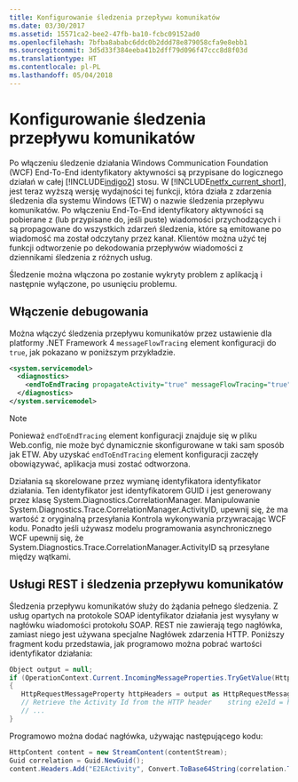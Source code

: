 ```yaml
---
title: Konfigurowanie śledzenia przepływu komunikatów
ms.date: 03/30/2017
ms.assetid: 15571ca2-bee2-47fb-ba10-fcbc09152ad0
ms.openlocfilehash: 7bfba8ababc6ddc0b2ddd78e879058cfa9e8ebb1
ms.sourcegitcommit: 3d5d33f384eeba41b2dff79d096f47ccc8d8f03d
ms.translationtype: HT
ms.contentlocale: pl-PL
ms.lasthandoff: 05/04/2018
---
```

# <a name="configuring-message-flow-tracing"></a>Konfigurowanie śledzenia przepływu komunikatów
Po włączeniu śledzenie działania Windows Communication Foundation (WCF) End-To-End identyfikatory aktywności są przypisane do logicznego działań w całej [!INCLUDE[indigo2](../../../../../includes/indigo2-md.md)] stosu. W [!INCLUDE[netfx_current_short](../../../../../includes/netfx-current-short-md.md)], jest teraz wyższą wersję wydajności tej funkcji, która działa z zdarzenia śledzenia dla systemu Windows (ETW) o nazwie śledzenia przepływu komunikatów. Po włączeniu End-To-End identyfikatory aktywności są pobierane z (lub przypisane do, jeśli puste) wiadomości przychodzących i są propagowane do wszystkich zdarzeń śledzenia, które są emitowane po wiadomość ma został odczytany przez kanał. Klientów można użyć tej funkcji odtworzenie po dekodowania przepływów wiadomości z dziennikami śledzenia z różnych usług.  
  
 Śledzenie można włączona po zostanie wykryty problem z aplikacją i następnie wyłączone, po usunięciu problemu.  
  
## <a name="enabling-tracing"></a>Włączenie debugowania  
 Można włączyć śledzenia przepływu komunikatów przez ustawienie dla platformy .NET Framework 4 `messageFlowTracing` element konfiguracji do `true`, jak pokazano w poniższym przykładzie.  
  
```xml  
<system.servicemodel>  
  <diagnostics>  
    <endToEndTracing propagateActivity="true" messageFlowTracing="true" />  
  </diagnostics>  
</system.servicemodel>  
```  
  
> [!NOTE]
>  Ponieważ `endToEndTracing` element konfiguracji znajduje się w pliku Web.config, nie może być dynamicznie skonfigurowane w taki sam sposób jak ETW. Aby uzyskać `endToEndTracing` element konfiguracji zaczęły obowiązywać, aplikacja musi zostać odtworzona.  
  
 Działania są skorelowane przez wymianę identyfikatora identyfikator działania. Ten identyfikator jest identyfikatorem GUID i jest generowany przez klasę System.Diagnostics.CorrelationManager. Manipulowanie System.Diagnostics.Trace.CorrelationManager.ActivityID, upewnij się, że ma wartość z oryginalną przesyłania Kontrola wykonywania przywracając WCF kodu.  Ponadto jeśli używasz modelu programowania asynchronicznego WCF upewnij się, że System.Diagnostics.Trace.CorrelationManager.ActivityID są przesyłane między wątkami.  
  
## <a name="message-flow-tracing-and-rest-services"></a>Usługi REST i śledzenia przepływu komunikatów  
 Śledzenia przepływu komunikatów służy do żądania pełnego śledzenia.  Z usług opartych na protokole SOAP identyfikator działania jest wysyłany w nagłówku wiadomości protokołu SOAP. REST nie zawierają tego nagłówka, zamiast niego jest używana specjalne Nagłówek zdarzenia HTTP. Poniższy fragment kodu przedstawia, jak programowo można pobrać wartości identyfikator działania:  
  
```csharp
Object output = null;
if (OperationContext.Current.IncomingMessageProperties.TryGetValue(HttpRequestMessageProperty.Name, out output))
{
   HttpRequestMessageProperty httpHeaders = output as HttpRequestMessageProperty;
   // Retrieve the Activity Id from the HTTP header    string e2eId = httpHeaders.Headers["E2EActivity"];
   // ...
}
```

 Programowo można dodać nagłówka, używając następującego kodu:  
  
```csharp  
HttpContent content = new StreamContent(contentStream);  
Guid correlation = Guid.NewGuid();  
content.Headers.Add("E2EActivity", Convert.ToBase64String(correlation.ToByteArray()));  
```

